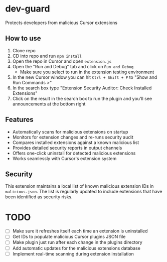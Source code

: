 # dev-guard
Protects developers from malicious Cursor extensions

## How to use
1. Clone repo
1. CD into repo and run `npm install`
1. Open the repo in Cursor and open `extension.js`
1. Open the "Run and Debug" tab and click on `Run and Debug`
    - Make sure you select to run in the extension testing environment
1. In the new Cursor window you can hit `Ctrl + Shift + P` to "Show and Run Commands >"
1. In the search box type "Extension Security Auditor: Check Installed Extensions"
1. Click on the result in the search box to run the plugin and you'll see announcements at the bottom right

## Features
- Automatically scans for malicious extensions on startup
- Monitors for extension changes and re-runs security audit
- Compares installed extensions against a known malicious list
- Provides detailed security reports in output channels
- Offers one-click uninstall for detected malicious extensions
- Works seamlessly with Cursor's extension system

## Security
This extension maintains a local list of known malicious extension IDs in `malicious.json`. The list is regularly updated to include extensions that have been identified as security risks.

# TODO
- [ ] Make sure it refreshes itself each time an extension is uninstalled
- [ ] Get IDs to populate malicious Cursor plugins JSON file
- [ ] Make plugin just run after each change in the plugins directory
- [ ] Add automatic updates for the malicious extensions database
- [ ] Implement real-time scanning during extension installation